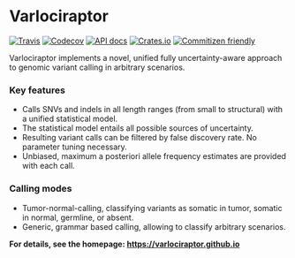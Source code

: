 # Varlociraptor

[![Travis](https://img.shields.io/travis/varlociraptor/varlociraptor/master.svg?maxAge=2592000)](https://travis-ci.org/varlociraptor/varlociraptor)
[![Codecov](https://img.shields.io/codecov/c/github/varlociraptor/varlociraptor/master.svg)](https://codecov.io/gh/varlociraptor/varlociraptor)
[![API docs](https://img.shields.io/badge/API-documentation-blue.svg)](https://docs.rs/varlociraptor)
[![Crates.io](https://img.shields.io/crates/d/varlociraptor.svg)](https://crates.io/crates/varlociraptor)
[![Commitizen friendly](https://img.shields.io/badge/commitizen-friendly-brightgreen.svg)](http://commitizen.github.io/cz-cli/)

Varlociraptor implements a novel, unified fully uncertainty-aware approach to genomic variant calling in arbitrary scenarios. 

### Key features

* Calls SNVs and indels in all length ranges (from small to structural) with a unified statistical model.
* The statistical model entails all possible sources of uncertainty.
* Resulting variant calls can be filtered by false discovery rate. No parameter tuning necessary.
* Unbiased, maximum a posteriori allele frequency estimates are provided with each call.

### Calling modes

* Tumor-normal-calling, classifying variants as somatic in tumor, somatic in normal, germline, or absent.
* Generic, grammar based calling, allowing to classify arbitrary scenarios.

**For details, see the homepage: https://varlociraptor.github.io**
